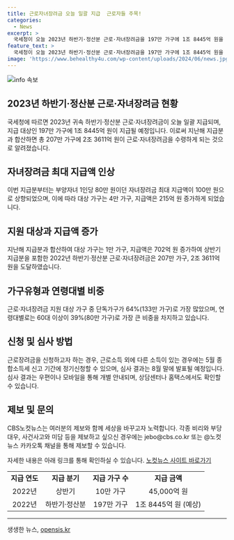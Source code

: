 ```yaml
---
title: 근로자녀장려금 오늘 일괄 지급  근로자들 주목!
categories:
  - News
excerpt: >
  국세청이 오늘 2023년 하반기·정산분 근로·자녀장려금을 197만 가구에 1조 8445억 원을 일괄 지급한다고 발표했다. 이번 지급분에서는 자녀장려금 최대 지급액이 100만 원으로 상향되어, 대상 가구는 4만 가구 늘어나고 지급액은 215억 원 증가했다. 전체적으로 반기분 근로·자녀장려금은 207만 가구에 2조 3611억 원으로 지난해보다 증가했다. 근로장려금 신청 관련 안내는 부연 텍스트와 함께 공개되었다. (156자)
feature_text: >
  국세청이 오늘 2023년 하반기·정산분 근로·자녀장려금을 197만 가구에 1조 8445억 원을 일괄 지급한다고 발표했다. 이번 지급분에서는 자녀장려금 최대 지급액이 100만 원으로 상향되어, 대상 가구는 4만 가구 늘어나고 지급액은 215억 원 증가했다. 전체적으로 반기분 근로·자녀장려금은 207만 가구에 2조 3611억 원으로 지난해보다 증가했다. 근로장려금 신청 관련 안내는 부연 텍스트와 함께 공개되었다. (156자)
image: 'https://www.behealthy4u.com/wp-content/uploads/2024/06/news.jpg'
---
```


<p><img src="https://www.behealthy4u.com/wp-content/uploads/2024/06/news.jpg" alt="info 속보" /></p>

<h2 data-ke-size="size26">2023년 하반기·정산분 근로·자녀장려금 현황</h2>

<p data-ke-size="size16">국세청에 따르면 2023년 귀속 하반기·정산분 근로·자녀장려금이 오늘 일괄 지급되며, 지급 대상인 197만 가구에 1조 8445억 원이 지급될 예정입니다. 이로써 지난해 지급분과 합산하면 총 207만 가구에 2조 3611억 원이 근로·자녀장려금을 수령하게 되는 것으로 알려졌습니다.</p>

<h2 data-ke-size="size26">자녀장려금 최대 지급액 인상</h2>

<p data-ke-size="size16">이번 지급분부터는 부양자녀 1인당 80만 원이던 자녀장려금 최대 지급액이 100만 원으로 상향되었으며, 이에 따라 대상 가구는 4만 가구, 지급액은 215억 원 증가하게 되었습니다.</p>

<h2 data-ke-size="size26">지원 대상과 지급액 증가</h2>

<p data-ke-size="size16">지난해 지급분과 합산하여 대상 가구는 1만 가구, 지급액은 702억 원 증가하여 상반기 지급분을 포함한 2022년 하반기·정산분 근로·자녀장려금은 207만 가구, 2조 3611억 원을 도달하였습니다.</p>

<h2 data-ke-size="size26">가구유형과 연령대별 비중</h2>

<p data-ke-size="size16">근로·자녀장려금 지원 대상 가구 중 단독가구가 64%(133만 가구)로 가장 많았으며, 연령대별로는 60대 이상이 39%(80만 가구)로 가장 큰 비중을 차지하고 있습니다.</p>

<h2 data-ke-size="size26">신청 및 심사 방법</h2>

<p data-ke-size="size16">근로장려금을 신청하고자 하는 경우, 근로소득 외에 다른 소득이 있는 경우에는 5월 종합소득세 신고 기간에 정기신청할 수 있으며, 심사 결과는 8월 말에 발표될 예정입니다. 심사 결과는 우편이나 모바일을 통해 개별 안내되며, 상담센터나 홈택스에서도 확인할 수 있습니다.</p>

<h2 data-ke-size="size26">제보 및 문의</h2>

<p data-ke-size="size16">CBS노컷뉴스는 여러분의 제보와 함께 세상을 바꾸고자 노력합니다. 각종 비리와 부당대우, 사건사고와 미담 등을 제보하고 싶으신 경우에는 jebo@cbs.co.kr 또는 @노컷뉴스 카카오톡 채널을 통해 제보할 수 있습니다.</p>

<p data-ke-size="size16">자세한 내용은 아래 링크를 통해 확인하실 수 있습니다. <a href="https://url.kr/b71afn">노컷뉴스 사이트 바로가기</a></p>

<table>
    <tbody>
        <tr>
            <td style="text-align: center; height: 17px;"><b>지급 연도</b></td>
            <td style="text-align: center; height: 17px;"><b>지급 분기</b></td>
            <td style="text-align: center; height: 17px;"><b>지급 가구 수</b></td>
            <td style="text-align: center; height: 17px;"><b>지급 금액</b></td>
        </tr>
        <tr>
            <td style="text-align: center; height: 17px;">2022년</td>
            <td style="text-align: center; height: 17px;">상반기</td>
            <td style="text-align: center; height: 17px;">10만 가구</td>
            <td style="text-align: center; height: 17px;">45,000억 원</td>
        </tr>
        <tr>
            <td style="text-align: center; height: 17px;">2022년</td>
            <td style="text-align: center; height: 17px;">하반기·정산분</td>
            <td style="text-align: center; height: 17px;">197만 가구</td>
            <td style="text-align: center; height: 17px;">1조 8445억 원 (예상)</td>
        </tr>
    </tbody>
</table>

<p><hr></p>
생생한 뉴스, <a href="https://opensis.kr" rel="dofollow">opensis.kr</a>


